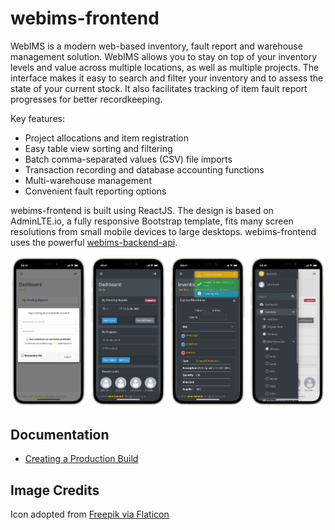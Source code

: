 # webims-frontend
WebIMS is a modern web-based inventory, fault report and warehouse management solution. WebIMS allows you to stay on top of your inventory levels and value across multiple locations, as well as multiple projects. The interface makes it easy to search and filter your inventory and to assess the state of your current stock. It also facilitates tracking of item fault report progresses for better recordkeeping.

Key features:
- Project allocations and item registration
- Easy table view sorting and filtering
- Batch comma-separated values (CSV) file imports
- Transaction recording and database accounting functions 
- Multi-warehouse management
- Convenient fault reporting options

webims-frontend is built using ReactJS. The design is based on AdminLTE.io, a fully responsive Bootstrap template, fits many screen resolutions from small mobile devices to large desktops. webims-frontend uses the powerful [webims-backend-api](https://github.com/zammitjohn/webims-backend-api).

!["WebIMS Demo"](docs/images/demo.png "WebIMS Demo")

## Documentation
- [Creating a Production Build](docs/production_build.md)

## Image Credits
Icon adopted from [Freepik via Flaticon](https://www.flaticon.com/authors/freepik)